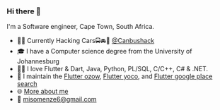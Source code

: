 ### Hi there 👋

I'm a Software engineer, Cape Town, South Africa.
- 👨‍💻 Currently Hacking Cars🚍🚘🚖 [@Canbushack](https://www.canbushack.com/)
- 🎓 I have a Computer science degree from the University of Johannesburg
- 👨‍💻 I love Flutter & Dart, Java, Python, PL/SQL, C/C++, C# & .NET.
- 🔭 I maintain the [Flutter ozow](https://pub.dev/packages/flutter_ozow), [Flutter yoco](https://pub.dev/packages/flutter_yoco), and [Flutter google place search](https://pub.dev/packages/flutter_google_place_search)
- 🌐 [More about me](misomenze.info)
- 📧 misomenze6@gmail.com
